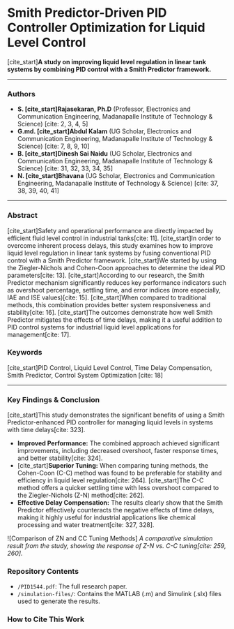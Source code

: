 # Smith Predictor-Driven PID Controller Optimization for Liquid Level Control

[cite_start]**A study on improving liquid level regulation in linear tank systems by combining PID control with a Smith Predictor framework.**

---

### **Authors**

* **S. [cite_start]Rajasekaran, Ph.D** (Professor, Electronics and Communication Engineering, Madanapalle Institute of Technology & Science) [cite: 2, 3, 4, 5]
* **G.md. [cite_start]Abdul Kalam** (UG Scholar, Electronics and Communication Engineering, Madanapalle Institute of Technology & Science) [cite: 7, 8, 9, 10]
* **B. [cite_start]Dinesh Sai Naidu** (UG Scholar, Electronics and Communication Engineering, Madanapalle Institute of Technology & Science) [cite: 31, 32, 33, 34, 35]
* **N. [cite_start]Bhavana** (UG Scholar, Electronics and Communication Engineering, Madanapalle Institute of Technology & Science) [cite: 37, 38, 39, 40, 41]

---

### **Abstract**

[cite_start]Safety and operational performance are directly impacted by efficient fluid level control in industrial tanks[cite: 11]. [cite_start]In order to overcome inherent process delays, this study examines how to improve liquid level regulation in linear tank systems by fusing conventional PID control with a Smith Predictor framework. [cite_start]We started by using the Ziegler-Nichols and Cohen-Coon approaches to determine the ideal PID parameters[cite: 13]. [cite_start]According to our research, the Smith Predictor mechanism significantly reduces key performance indicators such as overshoot percentage, settling time, and error indices (more especially, IAE and ISE values)[cite: 15]. [cite_start]When compared to traditional methods, this combination provides better system responsiveness and stability[cite: 16]. [cite_start]The outcomes demonstrate how well Smith Predictor mitigates the effects of time delays, making it a useful addition to PID control systems for industrial liquid level applications for management[cite: 17].

### **Keywords**

[cite_start]PID Control, Liquid Level Control, Time Delay Compensation, Smith Predictor, Control System Optimization [cite: 18]

---

### **Key Findings & Conclusion**

[cite_start]This study demonstrates the significant benefits of using a Smith Predictor-enhanced PID controller for managing liquid levels in systems with time delays[cite: 323].

* **Improved Performance:** The combined approach achieved significant improvements, including decreased overshoot, faster response times, and better stability[cite: 324].
* [cite_start]**Superior Tuning:** When comparing tuning methods, the Cohen-Coon (C-C) method was found to be preferable for stability and efficiency in liquid level regulation[cite: 264]. [cite_start]The C-C method offers a quicker settling time with less overshoot compared to the Ziegler-Nichols (Z-N) method[cite: 262].
* **Effective Delay Compensation:** The results clearly show that the Smith Predictor effectively counteracts the negative effects of time delays, making it highly useful for industrial applications like chemical processing and water treatment[cite: 327, 328].

![Comparison of ZN and CC Tuning Methods]
*A comparative simulation result from the study, showing the response of Z-N vs. C-C tuning[cite: 259, 260].*

### **Repository Contents**

* `/PID1544.pdf`: The full research paper.
* `/simulation-files/`: Contains the MATLAB (.m) and Simulink (.slx) files used to generate the results.

### **How to Cite This Work**
